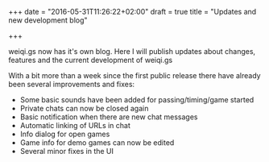 +++
date = "2016-05-31T11:26:22+02:00"
draft = true
title = "Updates and new development blog"

+++

weiqi.gs now has it's own blog. Here I will publish updates about changes, features and the current development
of weiqi.gs

With a bit more than a week since the first public release there have already been several improvements and fixes:

- Some basic sounds have been added for passing/timing/game started
- Private chats can now be closed again
- Basic notification when there are new chat messages
- Automatic linking of URLs in chat
- Info dialog for open games
- Game info for demo games can now be edited
- Several minor fixes in the UI
